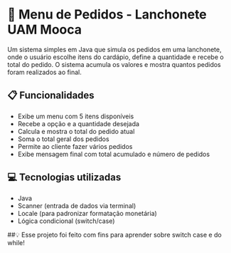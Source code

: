 # 🍔 Menu de Pedidos - Lanchonete UAM Mooca

Um sistema simples em Java que simula os pedidos em uma lanchonete, onde o usuário escolhe itens do cardápio, define a quantidade e recebe o total do pedido. O sistema acumula os valores e mostra quantos pedidos foram realizados ao final.

## 📋 Funcionalidades

- Exibe um menu com 5 itens disponíveis
- Recebe a opção e a quantidade desejada
- Calcula e mostra o total do pedido atual
- Soma o total geral dos pedidos
- Permite ao cliente fazer vários pedidos
- Exibe mensagem final com total acumulado e número de pedidos

## 💻 Tecnologias utilizadas

- Java
- Scanner (entrada de dados via terminal)
- Locale (para padronizar formatação monetária)
- Lógica condicional (switch/case)

##💡 Esse projeto foi feito com fins para aprender sobre switch case e do while!
